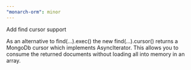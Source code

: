 ```yaml
---
"monarch-orm": minor
---
```


Add find cursor support

As an alternative to find(...).exec() the new find(...).cursor() returns a MongoDb cursor which implements AsyncIterator.
This allows you to consume the returned documents without loading all into memory in an array.